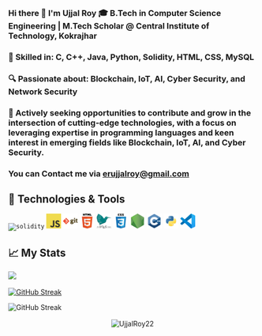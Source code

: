 ### Hi there 👋 I'm Ujjal Roy 🎓 B.Tech in Computer Science Engineering | M.Tech Scholar @ Central Institute of Technology, Kokrajhar

### 💼 Skilled in: C, C++, Java, Python, Solidity, HTML, CSS, MySQL

### 🔍 Passionate about: Blockchain, IoT, AI, Cyber Security, and Network Security

### 🚀 Actively seeking opportunities to contribute and grow in the intersection of cutting-edge technologies, with a focus on leveraging expertise in programming languages and keen interest in emerging fields like Blockchain, IoT, AI, and Cyber Security.
 ### You can Contact me via erujjalroy@gmail.com


 ## 🔧 Technologies & Tools

<code><img height="30" src="https://docs.soliditylang.org/en/v0.8.15/_static/logo.svg" alt="solidity"></code> 
<code><img height="30" src="https://raw.githubusercontent.com/github/explore/80688e429a7d4ef2fca1e82350fe8e3517d3494d/topics/javascript/javascript.png"></code>
<code><img height="30" src="https://raw.githubusercontent.com/github/explore/80688e429a7d4ef2fca1e82350fe8e3517d3494d/topics/git/git.png"></code>
<code><img height="30" src="https://raw.githubusercontent.com/github/explore/80688e429a7d4ef2fca1e82350fe8e3517d3494d/topics/html/html.png"></code>
<code><img height="30" src="https://raw.githubusercontent.com/github/explore/80688e429a7d4ef2fca1e82350fe8e3517d3494d/topics/latex/latex.png"></code>
<code><img height="30" src="https://raw.githubusercontent.com/github/explore/80688e429a7d4ef2fca1e82350fe8e3517d3494d/topics/css/css.png"></code>
<code><img height="30" src="https://raw.githubusercontent.com/github/explore/80688e429a7d4ef2fca1e82350fe8e3517d3494d/topics/nodejs/nodejs.png"></code>
<code><img height="30" src="https://raw.githubusercontent.com/github/explore/80688e429a7d4ef2fca1e82350fe8e3517d3494d/topics/cpp/cpp.png"></code>
<code><img height="30" src="https://raw.githubusercontent.com/github/explore/80688e429a7d4ef2fca1e82350fe8e3517d3494d/topics/python/python.png"></code>
<code><img height="30" src="https://raw.githubusercontent.com/github/explore/80688e429a7d4ef2fca1e82350fe8e3517d3494d/topics/visual-studio-code/visual-studio-code.png"></code>


 ## &#x1f4c8; My Stats

![](https://komarev.com/ghpvc/?username=UjjalRoy22)


[![GitHub Streak](https://streak-stats.demolab.com?user=UjjalRoy22&theme=github-light&date_format=M%20j%5B%2C%20Y%5D)](https://git.io/streak-stats)


<!--
**UjjalRoy22/UjjalRoy22** is a ✨ _special_ ✨ repository because its `README.md` (this file) appears on your GitHub profile.

Here are some ideas to get you started:

![](https://komarev.com/ghpvc/?username=UjjalRoy22)

-
-->


![GitHub Streak](https://api.githubtrends.io/user/svg/UjjalRoy22/langs?time_range=one_year&use_percent=True&theme=bright_lights)


<p align="center"><img align="center" src="https://github-readme-stats.vercel.app/api?username=UjjalRoy22&show_icons=true&locale=en" alt="UjjalRoy22" /></p>


